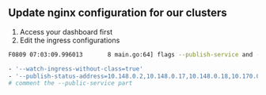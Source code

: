 ## Update nginx configuration for our clusters 

1. Access your dashboard first 
2. Edit the ingress configurations 


```bash 
F0809 07:03:09.996013       8 main.go:64] flags --publish-service and --publish-status-address are mutually exclusive
```

```bash
- '--watch-ingress-without-class=true'
- '--publish-status-address=10.148.0.2,10.148.0.17,10.148.0.18,10.170.0.2,10.170.0.3'
# comment the --public-service part 
```

